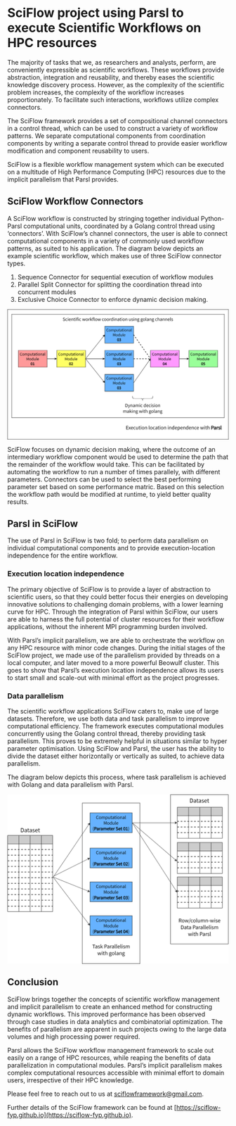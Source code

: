 # SciFlow project using Parsl to execute Scientific Workflows on HPC resources

The majority of tasks that we, as researchers and analysts, perform, are conveniently expressible as scientific workflows. These workflows provide abstraction, integration and reusability, and thereby eases the scientific knowledge discovery process. However, as the complexity of the scientific problem increases, the complexity of the workflow increases proportionately. To facilitate such interactions, workflows utilize complex connectors. 

The SciFlow framework provides a set of compositional channel connectors in a control thread, which can be used to construct a variety of workflow patterns. We separate computational components from coordination components by writing a separate control thread to provide easier workflow modification and component reusability to users. 

SciFlow is a flexible workflow management system which can be executed on a multitude of High Performance Computing (HPC) resources due to the implicit parallelism that Parsl provides. 

## SciFlow Workflow Connectors
A SciFlow workflow is constructed by stringing together individual Python-Parsl computational units, coordinated by a Golang control thread using ‘connectors’. With SciFlow’s channel connectors, the user is able to connect computational components in a variety of commonly used workflow patterns, as suited to his application. 
The diagram below depicts an example scientific workflow, which makes use of three SciFlow connector types. 
1. Sequence Connector for sequential execution of workflow modules
2. Parallel Split Connector for splitting the coordination thread into concurrent modules
3. Exclusive Choice Connector to enforce dynamic decision making. 

<p align="center">
<img src="https://github.com/SciFlow-FYP/SciFlow-for-Parsl-blog/blob/main/diagrams/SciFlow-ExampleWorkflow.png" alt="Example SciFlow Workflow" width="650" align="center">
</p>

SciFlow focuses on dynamic decision making, where the outcome of an intermediary workflow component would be used to determine the path that the remainder of the workflow would take. This can be facilitated by automating the workflow to run a number of times parallely, with different parameters. Connectors can be used to select the best performing parameter set based on some performance matric. Based on this selection the workflow path would be modified at runtime, to yield better quality results.

## Parsl in SciFlow 
The use of Parsl in SciFlow is two fold; to perform data parallelism on individual computational components and to provide execution-location independence for the entire workflow. 

### Execution location independence
The primary objective of SciFlow is to provide a layer of abstraction to scientific users, so that they could better focus their energies on developing innovative solutions to challenging domain problems, with a lower learning curve for HPC. Through the integration of Parsl within SciFlow, our users are able to harness the full potential of cluster resources for their workflow applications, without the inherent MPI programming burden involved. 

With Parsl’s implicit parallelism, we are able to orchestrate the workflow on any HPC resource with minor code changes. During the initial stages of the SciFlow project, we made use of the parallelism provided by threads on a local computer, and later moved to a more powerful Beowulf cluster. This goes to show that Parsl’s execution location independence allows its users to start small and scale-out with minimal effort as the project progresses.

### Data parallelism 
The scientific workflow applications SciFlow caters to, make use of large datasets. Therefore, we use both data and task parallelism to improve computational efficiency. The framework executes computational modules concurrently using the Golang control thread, thereby providing task parallelism. This proves to be extremely helpful in situations similar to hyper parameter optimisation. Using SciFlow and Parsl, the user has the ability to divide the dataset either horizontally or vertically as suited, to achieve data parallelism. 

The diagram below depicts this process, where task parallelism is achieved with Golang and data parallelism with Parsl. 

<p align="center">
<img src="https://github.com/SciFlow-FYP/SciFlow-for-Parsl-blog/blob/main/diagrams/SciFlow-DataParallelism.png" alt="Parallelism in SciFlow" width="650" align="center">
</p>

## Conclusion
SciFlow brings together the concepts of scientific workflow management and implicit parallelism to create an enhanced method for constructing dynamic workflows. This improved performance has been observed through case studies in data analytics and combinatorial optimization. The benefits of parallelism are apparent in such projects owing to the large data volumes and high processing power required.

Parsl allows the SciFlow workflow management framework to scale out easily on a range of HPC resources, while reaping the benefits of data parallelization in computational modules. Parsl’s implicit parallelism makes complex computational resources accessible with minimal effort to domain users, irrespective of their HPC knowledge.

Please feel free to reach out to us at <a href="mailto:sciflowframework@gmail.com">sciflowframework@gmail.com</a>.

Further details of the SciFlow framework can be found at [https://sciflow-fyp.github.io](https://sciflow-fyp.github.io). 
